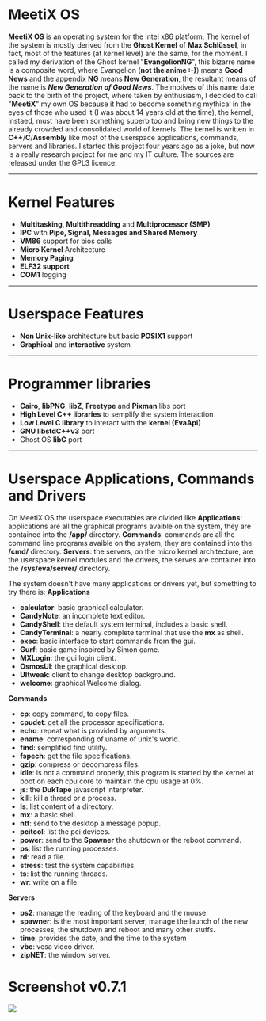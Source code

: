 # MeetiX OS
**MeetiX OS** is an operating system for the intel x86 platform.
The kernel of the system is mostly derived from the **Ghost Kernel** of **Max Schlüssel**, in fact, most of the features (at kernel level) are the same, for the moment.
I called my derivation of the Ghost kernel "**EvangelionNG**", this bizarre name is a composite word, where Evangelion (**not the anime :-)**) means **Good News**
and the appendix **NG** means **New Generation**, the resultant means of the name is ***New Generation of Good News***. The motives of this name date back to the birth of the project,
where taken by enthusiasm, I decided to call "**MeetiX**" my own OS because it had to become something mythical in the eyes of those who used it (I was about 14 years old at the time),
the kernel, instaed, must have been something superb too and bring new things to the already crowded and consolidated world of kernels.
The kernel is written in **C++**/**C**/**Assembly** like most of the userspace applications, commands, servers and libraries.
I started this project four years ago as a joke, but now is a really research project for me and my IT culture.
The sources are released under the GPL3 licence.
****
# Kernel Features
- **Multitasking, Multithreadding** and **Multiprocessor (SMP)**
- **IPC** with **Pipe, Signal, Messages and Shared Memory**
- **VM86** support for bios calls
- **Micro Kernel** Architecture
- **Memory Paging**
- **ELF32 support**
- **COM1** logging
****
# Userspace Features
- **Non Unix-like** architecture but basic **POSIX1** support
- **Graphical** and **interactive** system
****
# Programmer libraries
- **Cairo**, **libPNG**, **libZ**, **Freetype** and **Pixman** libs port
- **High Level C++ libraries** to semplify the system interaction
- **Low Level C library** to interact with the **kernel (EvaApi)**
- **GNU libstdC++v3** port
- Ghost OS **libC** port
****
# Userspace Applications, Commands and Drivers
On MeetiX OS the userspace executables are divided like
**Applications**: applications are all the graphical programs avaible on the system, they are contained into the **/app/** directory.
**Commands**: commands are all the command line programs avaible on the system, they are contained into the **/cmd/** directory.
**Servers**: the servers, on the micro kernel architecture, are the userspace kernel modules and the drivers, the serves are container into the **/sys/eva/server/** directory.

The system doesn't have many applications or drivers yet, but something to try there is:
**Applications**
- **calculator**: basic graphical calculator.
- **CandyNote**: an incomplete text editor.
- **CandyShell**: the default system terminal, includes a basic shell.
- **CandyTerminal**: a nearly complete terminal that use the **mx** as shell.
- **exec**: basic interface to start commands from the gui.
- **Gurf**: basic game inspired by Simon game.
- **MXLogin**: the gui login client.
- **OsmosUI**: the graphical desktop.
- **UItweak**: client to change desktop background.
- **welcome**: graphical Welcome dialog.

**Commands**
- **cp**: copy command, to copy files.
- **cpudet**: get all the processor specifications.
- **echo**: repeat what is provided by arguments.
- **ename**: corresponding of uname of unix's world.
- **find**: semplified find utility.
- **fspech**: get the file specifications.
- **gzip**: compress or decompress files.
- **idle**: is not a command properly, this program is started by the kernel at boot on each cpu core to maintain the cpu usage at 0%.
- **js**: the **DukTape** javascript interpreter.
- **kill**: kill a thread or a process.
- **ls**: list content of a directory.
- **mx**: a basic shell.
- **ntf**: send to the desktop a message popup.
- **pcitool**: list the pci devices.
- **power**: send to the **Spawner** the shutdown or the reboot command.
- **ps**: list the running processes.
- **rd**: read a file.
- **stress**: test the system capabilities.
- **ts**: list the running threads.
- **wr**: write on a file.

**Servers**
- **ps2**:     manage the reading of the keyboard and the mouse.
- **spawner**: is the most important server, manage the launch of the new processes, the shutdown and reboot and many other stuffs.
- **time**:    provides the date, and the time to the system
- **vbe**:     vesa video driver.
- **zipNET**:  the window server.

# Screenshot v0.7.1
![](http://www.meetixos.org/wp-content/uploads/2017/11/Screenshot_20171023_171358-768x577.png)

